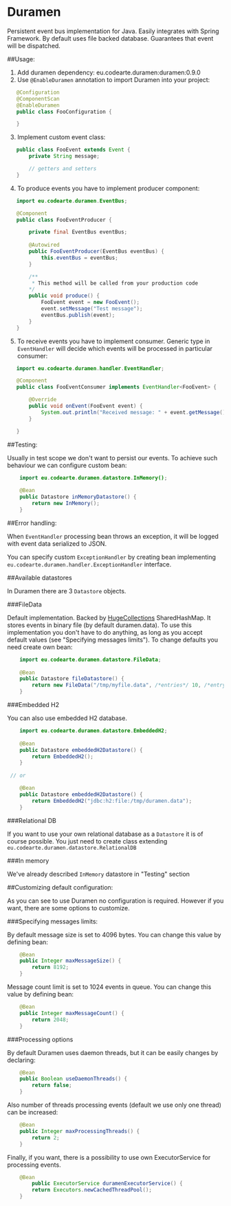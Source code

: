 Duramen
=======

Persistent event bus implementation for Java. Easily integrates with Spring Framework. By default uses file backed database. Guarantees that event will be dispatched.

##Usage:

1. Add duramen dependency:
  eu.codearte.duramen:duramen:0.9.0
2. Use ```@EnableDuramen``` annotation to import Duramen into your project:
 ```java
	@Configuration
	@ComponentScan
	@EnableDuramen
	public class FooConfiguration {
 
	}
```
3. Implement custom event class:
 ```java
	public class FooEvent extends Event {
		private String message;
 
		// getters and setters
	}
```
4. To produce events you have to implement producer component:
 ```java
	import eu.codearte.duramen.EventBus;
 
	@Component
	public class FooEventProducer {
 
		private final EventBus eventBus;
   
		@Autowired
		public FooEventProducer(EventBus eventBus) {
			this.eventBus = eventBus;
		}

		/** 
		 * This method will be called from your production code
		*/
		public void produce() {
			FooEvent event = new FooEvent();
			event.setMessage("Test message");
			eventBus.publish(event);
 		}
	}
```
5. To receive events you have to implement consumer. Generic type in ```EventHandler``` will decide which events will be processed in particular consumer:
 ```java
	import eu.codearte.duramen.handler.EventHandler;

	@Component
	public class FooEventConsumer implements EventHandler<FooEvent> {

		@Override
		public void onEvent(FooEvent event) {
			System.out.println("Received message: " + event.getMessage());
		}

	}
```

##Testing:

Usually in test scope we don't want to persist our events. To achieve such behaviour we can configure custom bean:
```java
	import eu.codearte.duramen.datastore.InMemory();
 
	@Bean
	public Datastore inMemoryDatastore() {
		return new InMemory();
	}
```

##Error handling:

When ```EventHandler``` processing bean throws an exception, it will be logged with event data serialized to JSON.

You can specify custom ```ExceptionHandler``` by creating bean implementing ```eu.codearte.duramen.handler.ExceptionHandler``` interface.

##Available datastores

In Duramen there are 3 ```Datastore``` objects.

###FileData

Default implementation. Backed by [HugeCollections](https://github.com/OpenHFT/HugeCollections) SharedHashMap. It stores events in binary file (by default duramen.data).
To use this implementation you don't have to do anything, as long as you accept default values (see "Specifying messages limits").
To change defaults you need create own bean:

```java
	import eu.codearte.duramen.datastore.FileData;
 
	@Bean
	public Datastore fileDatastore() {
		return new FileData("/tmp/myfile.data", /*entries*/ 10, /*entrySize*/, 8192);
	}
```

###Embedded H2

You can also use embedded H2 database.

```java
	import eu.codearte.duramen.datastore.EmbeddedH2;
 
	@Bean
	public Datastore embeddedH2Datastore() {
		return EmbeddedH2();
	}
 
 // or

	@Bean
	public Datastore embeddedH2Datastore() {
		return EmbeddedH2("jdbc:h2:file:/tmp/duramen.data");
	}
```

###Relational DB

If you want to use your own relational database as a ```Datastore``` it is of course possible. 
You just need to create class extending ```eu.codearte.duramen.datastore.RelationalDB```

###In memory

We've already described ```InMemory``` datastore in "Testing" section

##Customizing default configuration:

As you can see to use Duramen no configuration is required. However if you want, there are some options to customize.

###Specifying messages limits:

By default message size is set to 4096 bytes. You can change this value by defining bean:

```java
	@Bean
	public Integer maxMessageSize() {
		return 8192;
	}
```

Message count limit is set to 1024 events in queue. You can change this value by defining bean:

```java
	@Bean
	public Integer maxMessageCount() {
		return 2048;
	}
```

###Processing options

By default Duramen uses daemon threads, but it can be easily changes by declaring:

```java
	@Bean
	public Boolean useDaemonThreads() {
		return false;
	}
```

Also number of threads processing events (default we use only one thread) can be increased:

```java
	@Bean
	public Integer maxProcessingThreads() {
		return 2;
	}
```

Finally, if you want, there is a possibility to use own ExecutorService for processing events.
```java
	@Bean
		public ExecutorService duramenExecutorService() {
		return Executors.newCachedThreadPool();
	}
```